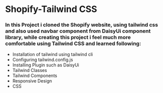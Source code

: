 # Shopify-Tailwind CSS

### In this Project i cloned the Shopify website, using tailwind css and also used navbar component from DaisyUi component library, while creating this project i feel much more comfortable using Tailwind CSS and learned following:

- Installation of tailwind using tailwind cli
- Configuring tailwind.config.js
- Installing Plugin such as DaisyUi
- Tailwind Classes
- Tailwind Components
- Responsive Design
- CSS
